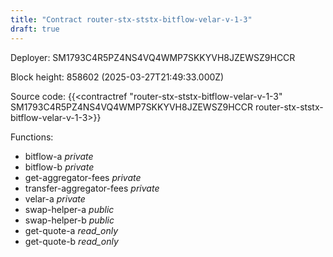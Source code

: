 ```yaml
---
title: "Contract router-stx-ststx-bitflow-velar-v-1-3"
draft: true
---
```

Deployer: SM1793C4R5PZ4NS4VQ4WMP7SKKYVH8JZEWSZ9HCCR


 



Block height: 858602 (2025-03-27T21:49:33.000Z)

Source code: {{<contractref "router-stx-ststx-bitflow-velar-v-1-3" SM1793C4R5PZ4NS4VQ4WMP7SKKYVH8JZEWSZ9HCCR router-stx-ststx-bitflow-velar-v-1-3>}}

Functions:

* bitflow-a _private_
* bitflow-b _private_
* get-aggregator-fees _private_
* transfer-aggregator-fees _private_
* velar-a _private_
* swap-helper-a _public_
* swap-helper-b _public_
* get-quote-a _read_only_
* get-quote-b _read_only_
